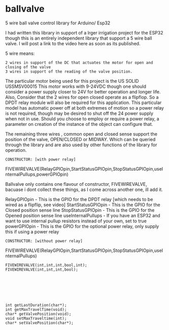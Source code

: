 # ballvalve
5 wire ball valve control library for Arduino/ Esp32 

I had written this library in support of a lrger irrigation project for the ESP32 though this is an entirely independent library that support a 5 wire ball valve.
I will post a link to the video here as soon as its published.

5 wire means:

    2 wires in support of the DC that actuates the motor for open and closing of the valve
    3 wires in support of the reading of the valve position.


The particular motor being used for this project is the US SOLID USSMSV00015 This motor works with 9-24VDC though one should consider a power supply closer to 24V for better operation and longer life.  Also, Consider that the 2 wires for open closed operate as a flipflop. So a DPDT relay module will also be required for this application.  This particular model has automatic power off at both extremes of motion so a power relay is not required, though may be desired to shut off the 24 power supply when not in use. Should you choose to employ or require a power relay, a parameter on creation of the instance of the object can configure that.    

The remaining three wires , common open and closed sense support the position of the valve, OPEN/CLOSED or MIDWAY.  Which can be queried through the library and are also used by other functions of the library for operation.


    CONSTRUCTOR: [with power relay]
FIVEWIREVALVE(RelayGPIOpin,StartStatusGPIOpin,StopStatusGPIOpin,useInternalPullups,powerGPIOpin)

Ballvalve only contains one flavour of constructor, FIVEWIREVALVE, bacuase i dont collect these things, as I come across another one, ill add it.

  RelayGPIOpin -        This is the GPIO for the DPDT relay [which needs to be wired as a flipflip, see video]
  StartStatusGPIOpin -  This is the GPIO for the Closed position sense line
  StopStatusGPIOpin  -  This is the GPIO for the Opened position sense line
  useInternalPullups -  If you have an ESP32 and want to use internal pullup resistors instead of your own, set to true
  powerGPIOpin       -  This is the GPIO for the optional power relay, only supply this if using a power relay
  
    CONSTRUCTOR: [without power relay]
  FIVEWIREVALVE(RelayGPIOpin,StartStatusGPIOpin,StopStatusGPIOpin,useInternalPullups)
  
    FIVEWIREVALVE(int,int,int,bool,int);
    FIVEWIREVALVE(int,int,int,bool);
  
  
  


  

    int getLastDuration(char*);
    int getMaxTravelTime(void);
    char* getValvePosition(void); 
    void setMaxTraveltime(int);
    char* setValvePosition(char*);

